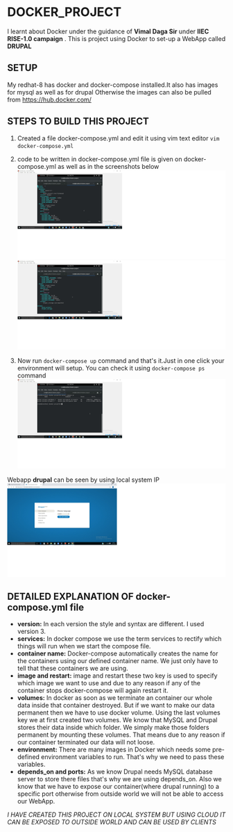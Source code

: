 # DOCKER_PROJECT
I learnt about Docker under the guidance of **Vimal Daga Sir** under **IIEC RISE-1.0 campaign** . This is project using Docker to set-up a WebApp called **DRUPAL**

## SETUP 
My redhat-8 has docker and docker-compose installed.It also has images for mysql as well as for drupal
Otherwise the images can also be pulled from https://hub.docker.com/

## STEPS TO BUILD THIS PROJECT
1. Created a file docker-compose.yml and edit it using vim text editor `vim docker-compose.yml`
2. code to be written in docker-compose.yml file is given on docker-compose.yml as well as in the screenshots below
![screenshot](1.jpg?raw=true)
![screenshot](2.jpg?raw=true)

3. Now run `docker-compose up` command and that's it.Just in one click your environment will setup.
You can check it using `docker-compose ps` command
![screenshot](3.jpg?raw=true)


Webapp **drupal** can be seen by using local system IP
![screenshot](6.jpg?raw=true)

## DETAILED EXPLANATION OF docker-compose.yml file
* **version:**
In each version the style and syntax are different. I used version 3.
* **services:**
In docker compose we use the term services to rectify which things will run when we start the compose file.
* **container name:**
Docker-compose automatically creates the name for the containers using our defined container name. We just only have to tell that these containers we are using.
* **image and restart:**
image and restart these two key is used to specify which image we want to use and due to any reason if any of the container stops docker-compose will again restart it.
* **volumes:**
In docker as soon as we terminate an container our whole data inside that container destroyed. But if we want to make our data permanent then we have to use docker volume. Using the last volumes key we at first created two volumes. We know that MySQL and Drupal stores their data inside which folder. We simply make those folders permanent by mounting these volumes. That means due to any reason if our container terminated our data will not loose.
* **environment:**
There are many images in Docker which needs some pre-defined environment variables to run. That's why we need to pass these variables. 
* **depends_on and ports:**
As we know Drupal needs MySQL database server to store there files that's why we are using depends_on. Also we know that we have to expose our container(where drupal running) to a specific port otherwise from outside world we will not be able to access our WebApp.


*I HAVE CREATED THIS PROJECT ON LOCAL SYSTEM BUT USING CLOUD IT CAN BE EXPOSED TO OUTSIDE WORLD AND CAN BE USED BY CLIENTS*








